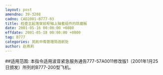 ```yaml
---
layout: post
amendno: 39-3208
cadno: CAD2001-B777-03
title: 检查主起落架前枢轴上轴套组件的防磨板
date: 2001-05-16 00:00:00 +0800
effdate: 2001-05-18 00:00:00 +0800
tag: B777
categories: 民航中南管理局适航处
author: 赵燕莉
---
```


##适用范围:
本指令适用波音紧急服务通告777-57A0011修改版1（2001年1月25日颁发）所列的B777-200型飞机。

